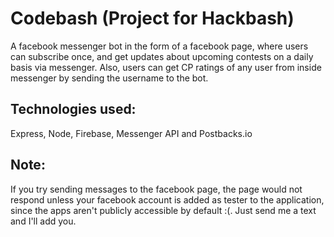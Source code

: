 # Codebash (Project for Hackbash)
A facebook messenger bot in the form of a facebook page, where users can subscribe once, and get updates about upcoming contests on a daily basis via messenger. Also, users can get CP ratings of any user from inside messenger by sending the username to the bot.

## Technologies used:
Express, Node, Firebase, Messenger API and Postbacks.io

## Note:
If you try sending messages to the facebook page, the page would not respond unless your facebook account is added as tester to the application, since the apps aren't publicly accessible by default :(. Just send me a text and I'll add you.
